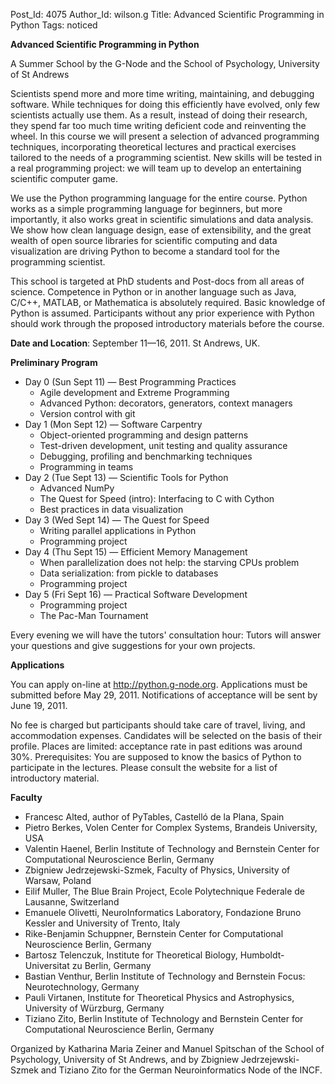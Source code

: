 Post_Id: 4075
Author_Id: wilson.g
Title: Advanced Scientific Programming in Python
Tags: noticed

<p><strong>Advanced Scientific Programming in Python</strong></p>
<p>A Summer School by the G-Node and the School of Psychology, University of St Andrews</p>
<p>Scientists spend more and more time writing, maintaining, and debugging software. While techniques for doing this efficiently have evolved, only few scientists actually use them. As a result, instead of doing their research, they spend far too much time writing deficient code and reinventing the wheel. In this course we will present a selection of advanced programming techniques, incorporating theoretical lectures and practical exercises tailored to the needs of a programming scientist. New skills will be tested in a real programming project: we will team up to develop an entertaining scientific computer game.</p>
<p>We use the Python programming language for the entire course. Python works as a simple programming language for beginners, but more importantly, it also works great in scientific simulations and data analysis. We show how clean language design, ease of extensibility, and the great wealth of open source libraries for scientific computing and data visualization are driving Python to become a standard tool for the programming scientist.</p>
<p>This school is targeted at PhD students and Post-docs from all areas of science. Competence in Python or in another language such as Java, C/C++, MATLAB, or Mathematica is absolutely required. Basic knowledge of Python is assumed. Participants without any prior experience with Python should work through the proposed introductory materials before the course.</p>
<p><strong>Date and Location</strong>: September 11&mdash;16, 2011. St Andrews, UK.</p>
<p><strong>Preliminary Program</strong></p>
<ul>
<li>Day 0 (Sun Sept 11) &mdash; Best Programming Practices
<ul>
<li>Agile development and Extreme Programming</li>
<li>Advanced Python: decorators, generators, context managers</li>
<li>Version control with git</li>
</ul>
</li>
<li>Day 1 (Mon Sept 12) &mdash; Software Carpentry
<ul>
<li>Object-oriented programming and design patterns</li>
<li>Test-driven development, unit testing and quality assurance</li>
<li>Debugging, profiling and benchmarking techniques</li>
<li>Programming in teams</li>
</ul>
</li>
<li>Day 2 (Tue Sept 13) &mdash; Scientific Tools for Python
<ul>
<li>Advanced NumPy</li>
<li>The Quest for Speed (intro): Interfacing to C with Cython</li>
<li>Best practices in data visualization</li>
</ul>
</li>
<li>Day 3 (Wed Sept 14) &mdash; The Quest for Speed
<ul>
<li>Writing parallel applications in Python</li>
<li>Programming project</li>
</ul>
</li>
<li>Day 4 (Thu Sept 15) &mdash; Efficient Memory Management
<ul>
<li>When parallelization does not help: the starving CPUs problem</li>
<li>Data serialization: from pickle to databases</li>
<li>Programming project</li>
</ul>
</li>
<li>Day 5 (Fri Sept 16) &mdash; Practical Software Development
<ul>
<li>Programming project</li>
<li>The Pac-Man Tournament</li>
</ul>
</li>
</ul>
<p>Every evening we will have the tutors' consultation hour: Tutors will answer your questions and give suggestions for your own projects.</p>
<p><strong>Applications</strong></p>
<p>You can apply on-line at <a href="http://python.g-node.org">http://python.g-node.org</a>.  Applications must be submitted before May 29, 2011. Notifications of acceptance will be sent by June 19, 2011.</p>
<p>No fee is charged but participants should take care of travel, living, and accommodation expenses.  Candidates will be selected on the basis of their profile. Places are limited: acceptance rate in past editions was around 30%. Prerequisites: You are supposed to know the basics of Python to participate in the lectures. Please consult the website for a list of introductory material.</p>
<p><strong>Faculty</strong></p>
<ul>
<li>Francesc Alted, author of PyTables, Castell&oacute; de la Plana, Spain</li>
<li>Pietro Berkes, Volen Center for Complex Systems, Brandeis University, USA</li>
<li>Valentin Haenel, Berlin Institute of Technology and Bernstein Center for Computational Neuroscience Berlin, Germany</li>
<li>Zbigniew Jedrzejewski-Szmek, Faculty of Physics, University of Warsaw, Poland</li>
<li>Eilif Muller, The Blue Brain Project, Ecole Polytechnique Federale de Lausanne, Switzerland</li>
<li>Emanuele Olivetti, NeuroInformatics Laboratory, Fondazione Bruno Kessler and University of Trento, Italy</li>
<li>Rike-Benjamin Schuppner, Bernstein Center for Computational Neuroscience Berlin, Germany</li>
<li>Bartosz Telenczuk, Institute for Theoretical Biology, Humboldt-Universitat zu Berlin, Germany</li>
<li>Bastian Venthur, Berlin Institute of Technology and Bernstein Focus: Neurotechnology, Germany</li>
<li>Pauli Virtanen, Institute for Theoretical Physics and Astrophysics, University of W&uuml;rzburg, Germany</li>
<li>Tiziano Zito, Berlin Institute of Technology and Bernstein Center for Computational Neuroscience Berlin, Germany</li>
</ul>
<p>Organized by Katharina Maria Zeiner and Manuel Spitschan of the School of Psychology, University of St Andrews, and by Zbigniew Jedrzejewski-Szmek and Tiziano Zito for the German Neuroinformatics Node of the INCF.</p>
